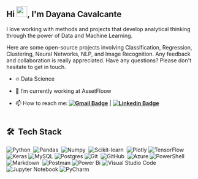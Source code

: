 <h2 align="left">Hi <img src="https://github.com/TheDudeThatCode/TheDudeThatCode/blob/master/Assets/Hi.gif" width="28px">, I'm Dayana Cavalcante</h2> 

I love working with methods and projects that develop analytical thinking through the power of Data and Machine Learning.

Here are some open-source projects involving Classification, Regression, Clustering, Neural Networks, NLP, and Image Recognition. Any feedback and collaboration is really appreciated. Have any questions? Please don't hesitate to get in touch.

* 🔥 Data Science

* 🔭 I’m currently working at AssetFloow

* 📫 How to reach me: **[![Gmail Badge](https://img.shields.io/badge/-d.liria@gmail.com-6633cc?style=flat-square&logo=Gmail&logoColor=white&link=mailto:d.liria@gmail.com)](mailto:d.liria@gmail.com)** | **[![Linkedin Badge](https://img.shields.io/badge/-Dayana%20Cavalcante-6633cc?style=flat-square&logo=Linkedin&logoColor=white&link=https://www.linkedin.com/in/dayanaccavalcante/)](https://www.linkedin.com/in/dayanaccavalcante/)**
<br><br>

## 🛠 &nbsp;Tech Stack

![Python](https://img.shields.io/badge/-Python-05122A?style=flat&logo=python)&nbsp;
![Pandas](https://img.shields.io/badge/Pandas-05122A?style=flat&logo=Pandas)&nbsp;
![Numpy](https://img.shields.io/badge/Numpy-05122A?style=flat&logo=Numpy&logoColor=blue)&nbsp;
![Scikit-learn](https://img.shields.io/badge/scikit--learn-05122A?style=flat&logo=scikit-learn)&nbsp;
![Plotly](https://img.shields.io/badge/Plotly-05122A?style=flat&logo=plotly&logoColor=white)
![TensorFlow](https://img.shields.io/badge/TensorFlow-05122A?style=flat&logo=TensorFlow&logoColor=orange)
![Keras](https://img.shields.io/badge/Keras-05122A?style=flat&logo=Keras&logoColor=red)
![MySQL](https://img.shields.io/badge/MySQL-05122A?style=flat&logo=mysql&logoColor=white)
![Postgres](https://img.shields.io/badge/PostgreSQL-05122A?style=flat&logo=postgresql&logoColor=blue)
![Git](https://img.shields.io/badge/-Git-05122A?style=flat&logo=git)&nbsp;
![GitHub](https://img.shields.io/badge/-GitHub-05122A?style=flat&logo=github)&nbsp;
![Azure](https://img.shields.io/badge/AzureDevOps-05122A?style=flat&logo=azure-devops&logoColor=blue)
![PowerShell](https://img.shields.io/badge/PowerShell-05122A?style=flat&logo=powershell&logoColor=blue)
![Markdown](https://img.shields.io/badge/-Markdown-05122A?style=flat&logo=markdown)&nbsp;
![Postman](https://img.shields.io/badge/Postman-05122A?style=flat&logo=postman&logoColor=orange)
![Power Bi](https://img.shields.io/badge/Power_BI-05122A?style=flat&logo=powerbi&logoColor=yellow)
![Visual Studio Code](https://img.shields.io/badge/-Visual%20Studio%20Code-05122A?style=flat&logo=visual-studio-code&logoColor=007ACC)&nbsp;
![Jupyter Notebook](https://img.shields.io/badge/Jupyter-05122A?style=flat&logo=jupyter&logoColor=orange)
![PyCharm](https://img.shields.io/badge/PyCharm-05122A?style=flat&logo=pycharm&logoColor=black&color=black&labelColor=green)
